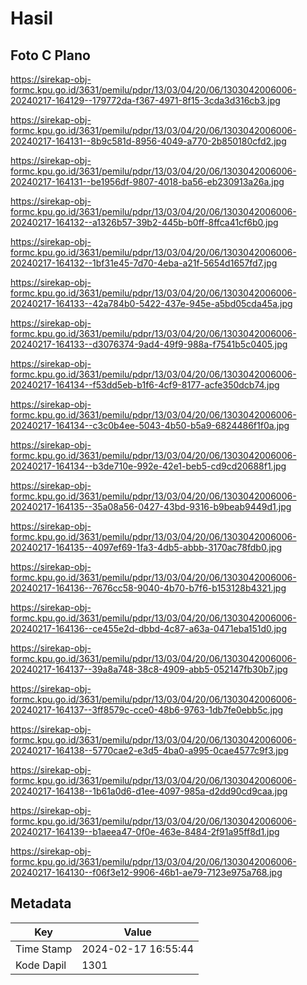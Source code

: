 # Hasil

## Foto C Plano

https://sirekap-obj-formc.kpu.go.id/3631/pemilu/pdpr/13/03/04/20/06/1303042006006-20240217-164129--179772da-f367-4971-8f15-3cda3d316cb3.jpg

https://sirekap-obj-formc.kpu.go.id/3631/pemilu/pdpr/13/03/04/20/06/1303042006006-20240217-164131--8b9c581d-8956-4049-a770-2b850180cfd2.jpg

https://sirekap-obj-formc.kpu.go.id/3631/pemilu/pdpr/13/03/04/20/06/1303042006006-20240217-164131--be1956df-9807-4018-ba56-eb230913a26a.jpg

https://sirekap-obj-formc.kpu.go.id/3631/pemilu/pdpr/13/03/04/20/06/1303042006006-20240217-164132--a1326b57-39b2-445b-b0ff-8ffca41cf6b0.jpg

https://sirekap-obj-formc.kpu.go.id/3631/pemilu/pdpr/13/03/04/20/06/1303042006006-20240217-164132--1bf31e45-7d70-4eba-a21f-5654d1657fd7.jpg

https://sirekap-obj-formc.kpu.go.id/3631/pemilu/pdpr/13/03/04/20/06/1303042006006-20240217-164133--42a784b0-5422-437e-945e-a5bd05cda45a.jpg

https://sirekap-obj-formc.kpu.go.id/3631/pemilu/pdpr/13/03/04/20/06/1303042006006-20240217-164133--d3076374-9ad4-49f9-988a-f7541b5c0405.jpg

https://sirekap-obj-formc.kpu.go.id/3631/pemilu/pdpr/13/03/04/20/06/1303042006006-20240217-164134--f53dd5eb-b1f6-4cf9-8177-acfe350dcb74.jpg

https://sirekap-obj-formc.kpu.go.id/3631/pemilu/pdpr/13/03/04/20/06/1303042006006-20240217-164134--c3c0b4ee-5043-4b50-b5a9-6824486f1f0a.jpg

https://sirekap-obj-formc.kpu.go.id/3631/pemilu/pdpr/13/03/04/20/06/1303042006006-20240217-164134--b3de710e-992e-42e1-beb5-cd9cd20688f1.jpg

https://sirekap-obj-formc.kpu.go.id/3631/pemilu/pdpr/13/03/04/20/06/1303042006006-20240217-164135--35a08a56-0427-43bd-9316-b9beab9449d1.jpg

https://sirekap-obj-formc.kpu.go.id/3631/pemilu/pdpr/13/03/04/20/06/1303042006006-20240217-164135--4097ef69-1fa3-4db5-abbb-3170ac78fdb0.jpg

https://sirekap-obj-formc.kpu.go.id/3631/pemilu/pdpr/13/03/04/20/06/1303042006006-20240217-164136--7676cc58-9040-4b70-b7f6-b153128b4321.jpg

https://sirekap-obj-formc.kpu.go.id/3631/pemilu/pdpr/13/03/04/20/06/1303042006006-20240217-164136--ce455e2d-dbbd-4c87-a63a-0471eba151d0.jpg

https://sirekap-obj-formc.kpu.go.id/3631/pemilu/pdpr/13/03/04/20/06/1303042006006-20240217-164137--39a8a748-38c8-4909-abb5-052147fb30b7.jpg

https://sirekap-obj-formc.kpu.go.id/3631/pemilu/pdpr/13/03/04/20/06/1303042006006-20240217-164137--3ff8579c-cce0-48b6-9763-1db7fe0ebb5c.jpg

https://sirekap-obj-formc.kpu.go.id/3631/pemilu/pdpr/13/03/04/20/06/1303042006006-20240217-164138--5770cae2-e3d5-4ba0-a995-0cae4577c9f3.jpg

https://sirekap-obj-formc.kpu.go.id/3631/pemilu/pdpr/13/03/04/20/06/1303042006006-20240217-164138--1b61a0d6-d1ee-4097-985a-d2dd90cd9caa.jpg

https://sirekap-obj-formc.kpu.go.id/3631/pemilu/pdpr/13/03/04/20/06/1303042006006-20240217-164139--b1aeea47-0f0e-463e-8484-2f91a95ff8d1.jpg

https://sirekap-obj-formc.kpu.go.id/3631/pemilu/pdpr/13/03/04/20/06/1303042006006-20240217-164130--f06f3e12-9906-46b1-ae79-7123e975a768.jpg


## Metadata

| Key        | Value               |
| ---------- | ------------------- |
| Time Stamp | 2024-02-17 16:55:44 |
| Kode Dapil | 1301                |



